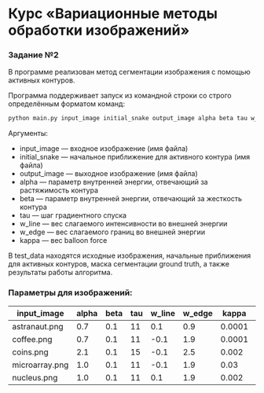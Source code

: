 # Курс «Вариационные методы обработки изображений»
### Задание №2

В программе реализован метод сегментации изображения с помощью активных контуров.

Программа поддерживает запуск из командной строки со строго определённым форматом команд:

``` bash
python main.py input_image initial_snake output_image alpha beta tau w_line w_edge kappa
```

Аргументы:
* input_image   — входное изображение (имя файла)
* initial_snake — начальное приближение для активного контура (имя файла)
* output_image  — выходное изображение (имя файла)
* alpha	        — параметр внутренней энергии, отвечающий за растяжимость контура
* beta          — параметр внутренней энергии, отвечающий за жесткость контура
* tau	 	    — шаг градиентного спуска
* w_line	    — вес слагаемого интенсивности во внешней энергии
* w_edge        — вес слагаемого границ во внешней энергии
* kappa	        — вес balloon force

В test_data находятся исходные изображения, начальные приближения для активных контуров, маска сегментации ground truth, а также результаты работы алгоритма.

### Параметры для изображений:
| input_image    | alpha | beta | tau | w_line | w_edge | kappa | IoU   |
| -------------- | ----- | ---- | --- | ------ | ------ | ----- | ----- |
| astranaut.png  | 0.7   | 0.1  | 11  |  0.1   | 0.9    | 0.0001| 98.36 |
| coffee.png     | 0.7   | 0.1  | 11  | -0.1   | 1.9    | 0.0001| 99.05 |
| coins.png      | 2.1   | 0.1  | 15  | -0.1   | 2.5    | 0.002 | 95.00 |
| microarray.png | 1.0   | 0.1  | 11  | -0.1   | 1.9    | 0.03  | 97.59 |
| nucleus.png    | 1.0   | 0.1  | 11  |  0.1   | 1.9    | 0.002 | 97.33 |